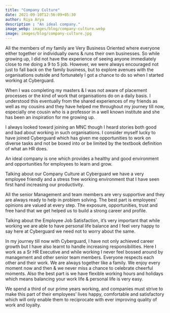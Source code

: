 ```yaml
---
title: "Company Culture"
date: 2021-09-10T12:56:09+05:30
author: Riya Arya
description : "An ideal company."
image_webp: images/blog/company-culture.webp
image: images/blog/company-culture.jpg
---
```


All the members of my family are Very Business Oriented where everyone either together or individually owns & runs their own businesses. So while growing up, I did not have the experience of seeing anyone immediately close to me doing a 9 to 5 job. However, we were always encouraged not just to fall back on the family business, but to explore avenues with the organisations outside and fortunately I got a chance to do so when I started working at Cyberguard.

When I was completing my masters & I was not aware of placement processes or the kind of work that organisations do on a daily basis. I understood this eventually from the shared experiences of my friends as well as my cousins and they have helped me throughout my journey till now, especially one cousin who is a professor in a well known institute and she has been an inspiration for me growing up. 

I always looked toward joining an MNC though I heard stories both good and bad about working in such organisations. I consider myself lucky to have joined Cyberguard which has given me opportunities to work on diverse tasks and not be boxed into or be limited by the textbook definition of what an HR does.
 
An ideal company is one which provides a healthy and good environment and opportunities for employees to learn and grow. 

Talking about our Company Culture at Cyberguard  we have a very employee friendly and a stress free working environment that I have seen first hand increasing our productivity.

All the senior Management and team members are very supportive and they are always ready to help in problem solving. The best part is employees' opinions are valued at every step. The exposure, opportunities, trust and free hand that we get helped us to build a strong career and profile.

Talking about the Employee Job Satisfaction, it’s very important that while working we are able to have personal life balance and I feel very happy to say here at Cyberguard we need not to worry about the same.

In my journey till now with Cyberguard, I have not only achieved career growth but I have also learnt to handle increasing responsibilities. Here I work as a Sr HR Executive and while working I never feel bossed around by management and other senior team members. Everyone respects each other and their work. We are always together like a family. We enjoy every moment now and then & we never miss a chance to celebrate cheerful moments. Also the best part is we have flexible working hours and holidays which means balancing your work life & personal life is very easy.

We spend a third of our prime years working, and companies must strive to make this part of their employees’ lives happy, comfortable and satisfactory which will only enable them to reciprocate with ever improving quality of work and loyalty.
